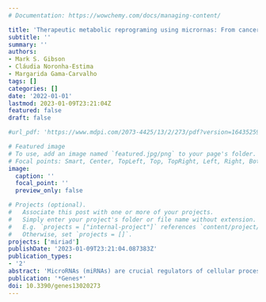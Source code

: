 ```yaml
---
# Documentation: https://wowchemy.com/docs/managing-content/

title: 'Therapeutic metabolic reprograming using micrornas: From cancer to HIV infection'
subtitle: ''
summary: ''
authors:
- Mark S. Gibson
- Cláudia Noronha-Estima
- Margarida Gama-Carvalho
tags: []
categories: []
date: '2022-01-01'
lastmod: 2023-01-09T23:21:04Z
featured: false
draft: false

#url_pdf: 'https://www.mdpi.com/2073-4425/13/2/273/pdf?version=1643525920'

# Featured image
# To use, add an image named `featured.jpg/png` to your page's folder.
# Focal points: Smart, Center, TopLeft, Top, TopRight, Left, Right, BottomLeft, Bottom, BottomRight.
image:
  caption: ''
  focal_point: ''
  preview_only: false

# Projects (optional).
#   Associate this post with one or more of your projects.
#   Simply enter your project's folder or file name without extension.
#   E.g. `projects = ["internal-project"]` references `content/project/deep-learning/index.md`.
#   Otherwise, set `projects = []`.
projects: ['miriad']
publishDate: '2023-01-09T23:21:04.087383Z'
publication_types:
- '2'
abstract: 'MicroRNAs (miRNAs) are crucial regulators of cellular processes, including metabolism. Attempts to use miRNAs as therapeutic agents are being explored in several areas, including the control of cancer progression. Recent evidence suggests fine tuning miRNA activity to reprogram tumor cell metabolism has enormous potential as an alternative treatment option. Indeed, cancer growth is known to be linked to profound metabolic changes. Likewise, the emerging field of immunometabolism is leading to a refined understanding of how immune cell proliferation and function is governed by glucose homeostasis. Different immune cell types are now known to have unique metabolic signatures that switch in response to a changing environment. T-cell subsets exhibit distinct metabolic profiles which underlie their alternative differentiation and phenotypic functions. Recent evidence shows that the susceptibility of CD4+ T-cells to HIV infection is intimately linked to their metabolic activity, with many of the metabolic features of HIV-1-infected cells resembling those found in tumor cells. In this review, we discuss the use of miRNA modulation to achieve metabolic reprogramming for cancer therapy and explore the idea that the same approach may serve as an effective mechanism to restrict HIV replication and eliminate infected cells.'
publication: '*Genes*'
doi: 10.3390/genes13020273
---
```

